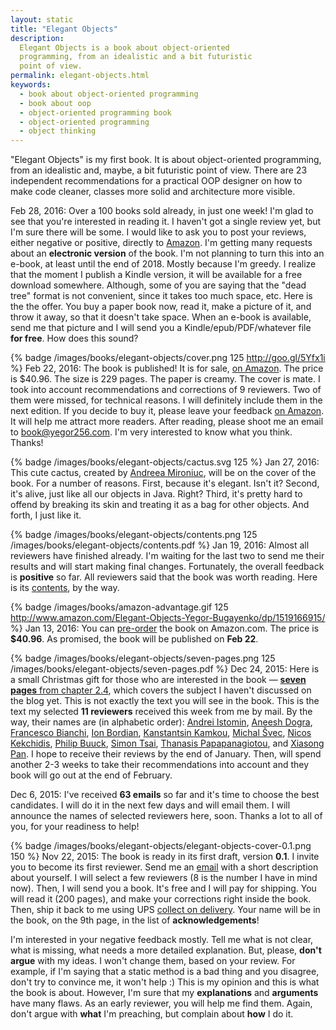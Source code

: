 ```yaml
---
layout: static
title: "Elegant Objects"
description:
  Elegant Objects is a book about object-oriented
  programming, from an idealistic and a bit futuristic
  point of view.
permalink: elegant-objects.html
keywords:
  - book about object-oriented programming
  - book about oop
  - object-oriented programming book
  - object-oriented programming
  - object thinking
---
```


"Elegant Objects" is my first book. It is about object-oriented
programming, from an idealistic and, maybe, a bit futuristic
point of view. There are 23 independent recommendations for
a practical OOP designer on how to make code cleaner, classes
more solid and architecture more visible.

<!--more-->

Feb 28, 2016:
Over a 100 books sold already, in just one week! I'm glad to see
that you're interested in reading it. I haven't got a single review yet,
but I'm sure there will be some. I would like to ask you to post your
reviews, either negative or positive, directly to
[Amazon](http://goo.gl/5Yfx1i).
I'm getting many requests about an **electronic version** of the book.
I'm not planning to turn this into an e-book, at least until the end
of 2018. Mostly because I'm greedy. I realize that the moment I publish
a Kindle version, it will be available for a free download somewhere.
Although, some of you are saying that the "dead tree" format is not
convenient, since it takes too much space, etc. Here is the the offer.
You buy a paper book now, read it, make a picture of it,
and throw it away, so that it doesn't take space. When an e-book is available,
send me that picture and I will send you a Kindle/epub/PDF/whatever
file **for free**. How does this sound?

{% badge /images/books/elegant-objects/cover.png 125 http://goo.gl/5Yfx1i %}
Feb 22, 2016:
The book is published! It is for sale,
[on Amazon](http://goo.gl/5Yfx1i).
The price is $40.96. The size is 229 pages. The paper is creamy.
The cover is mate. I took into account recommendations and corrections
of 9 reviewers. Two of them were missed, for technical reasons. I will
definitely include them in the next edition. If you decide to buy it,
please leave your feedback
[on Amazon](http://goo.gl/5Yfx1i).
It will help me attract more readers. After reading, please shoot me
an email to [book@yegor256.com](mailto:book@yegor256.com).
I'm very interested to know what you think. Thanks!

{% badge /images/books/elegant-objects/cactus.svg 125 %}
Jan 27, 2016:
This cute cactus, created by [Andreea Mironiuc](http://andreeamironiuc.com/),
will be on the cover of the book. For a number of reasons. First,
because it's elegant. Isn't it? Second, it's alive, just like
all our objects in Java. Right? Third, it's pretty hard to offend by
breaking its skin and treating it as a bag for other objects. And forth,
I just like it.

{% badge /images/books/elegant-objects/contents.png 125 /images/books/elegant-objects/contents.pdf %}
Jan 19, 2016:
Almost all reviewers have finished already. I'm waiting for the
last two to send me their results and will start making
final changes. Fortunately, the overall feedback is **positive**
so far. All reviewers said that the book was worth reading.
Here is its [contents](/images/books/elegant-objects/contents.pdf), by the way.

{% badge /images/books/amazon-advantage.gif 125 http://www.amazon.com/Elegant-Objects-Yegor-Bugayenko/dp/1519166915/ %}
Jan 13, 2016:
You can [pre-order](http://goo.gl/5Yfx1i)
the book on Amazon.com. The price is **$40.96**.
As promised, the book will be published on **Feb 22**.

{% badge /images/books/elegant-objects/seven-pages.png 125 /images/books/elegant-objects/seven-pages.pdf %}
Dec 24, 2015:
Here is a small Christmas gift for those who are interested
in the book &mdash; [**seven pages** from chapter 2.4](/images/books/elegant-objects/seven-pages.pdf), which
covers the subject I haven't discussed on the blog yet.
This is not exactly the text you will see in the book. This is the
text my selected **11 reviewers** received this week from me by mail.
By the way, their names are (in alphabetic order):
[Andrei Istomin](http://www.linkedin.com/in/andrej-istomin-51ba7530),
[Aneesh Dogra](http://in.linkedin.com/in/aneeshdogra),
[Francesco Bianchi](http://ie.linkedin.com/in/francesco-bianchi-4b49784),
[Ion Bordian](http://dk.linkedin.com/in/ion-bordian-06701a88),
[Kanstantsin Kamkou](http://de.linkedin.com/in/kkamkou/en),
[Michal Švec](http://cz.linkedin.com/in/michal-švec-77065711),
[Nicos Kekchidis](http://www.linkedin.com/in/nicoskek),
[Philip Buuck](http://www.linkedin.com/in/philipbuuck),
[Simon Tsai](http://www.linkedin.com/in/simonjtsai),
[Thanasis Papapanagiotou](http://nl.linkedin.com/in/thanpa),
and [Xiasong Pan](http://www.linkedin.com/in/xipan).
I hope to receive their reviews by the end of January. Then, will
spend another 2-3 weeks to take their recommendations into account
and they book will go out at the end of February.

Dec 6, 2015:
I've received **63 emails** so far and it's time to choose the best candidates.
I will do it in the next few days and will email them. I will announce
the names of selected reviewers here, soon. Thanks a lot to all of you,
for your readiness to help!

{% badge /images/books/elegant-objects/elegant-objects-cover-0.1.png 150 %}
Nov 22, 2015:
The book is ready in its first draft, version **0.1**.
I invite you to become its first reviewer. Send me
an [email](mailto:book@yegor256.com) with a short description about yourself.
I will select a few reviewers (8 is the number I have in mind now).
Then, I will send you a book. It's free and I will
pay for shipping. You will read it (200 pages), and make your corrections
right inside the book. Then, ship it back to me using
UPS [collect on delivery](https://www.ups.com/content/us/en/shipping/time/service/value_added/cod.html).
Your name will be in the book, on the 9th page,
in the list of **acknowledgements**!

I'm interested in your negative feedback mostly.
Tell me what is not clear, what is missing, what needs a more detailed
explanation. But, please, **don't argue** with my ideas. I won't change
them, based on your review. For example, if I'm saying that a
static method is a bad thing and you disagree, don't try to
convince me, it won't help :) This is my opinion and this is what the
book is about. However, I'm sure that my **explanations** and **arguments**
have many flaws. As an early reviewer, you will help me find them.
Again, don't argue with **what** I'm preaching, but complain about **how** I do it.


